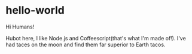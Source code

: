 hello-world
===========

Hi Humans!

Hubot here, I like Node.js and Coffeescript(that's what I'm made of!).
I've had taces on the moon and find them far superior to Earth tacos.

